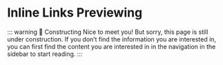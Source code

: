 # Inline Links Previewing

::: warning 🚧 Constructing
Nice to meet you! But sorry, this page is still under construction. If you don’t find the information you are interested in, you can first find the content you are interested in in the navigation in the sidebar to start reading.
:::
